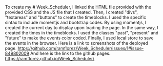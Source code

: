To create my # Week_Scheduler, I linked the HTML file provided with the provided CSS and the JS file that I created.
Then, I created "divs", "textareas" and "buttons" to create the timeblocks.
I used the specific sintax to include momentjs and bootstrap codes.
By using momentjs, I created the current day to display upon loading the page.
In the same way, I created the times in the timeblocks.
I used the classes "past", "present" and "future" to make the events color coded.
Finally, I used local store to save the events in the browser.
Here is a link to screenshots of the deployed page.
https://github.com/ramflorez/Week_Scheduler/issues/1#issue-849802009
And here is the link to the github pages.
https://ramflorez.github.io/Week_Scheduler/
